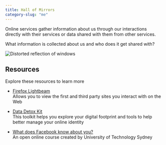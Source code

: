 ```yaml
---
title: Hall of Mirrors
category-slug: "me"
---
```


Online services gather information about us through our interactions directly with their services or data shared
with them from other services.

What information is collected about us and who does it get shared with?

![Distorted reflection of windows](/assets/reflection-1977040_1920.jpg)

## Resources

Explore these resources to learn more

* [Firefox Lightbeam](https://addons.mozilla.org/en-GB/firefox/addon/lightbeam/)  
  Allows you to view the first and third party sites you interact with on the Web

* [Data Detox Kit](https://datadetox.myshadow.org/en/detox/day0)  
  This toolkit helps you explore your digital footprint and tools to help better manage your online identity

* [What does Facebook know about you?](https://open.uts.edu.au/facebookknowyou.html)  
  An open online course created by University of Technology Sydney
